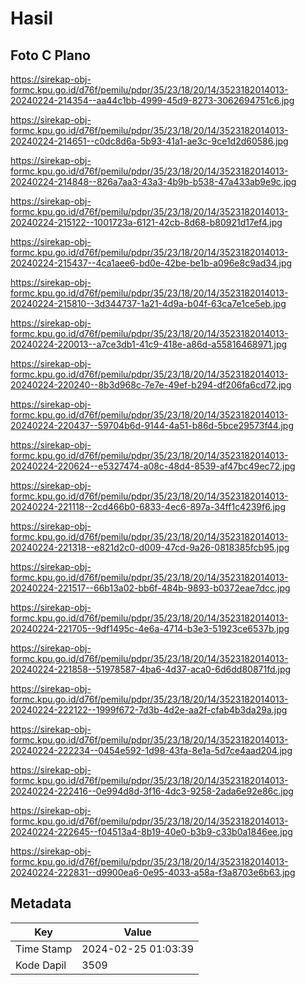 # Hasil

## Foto C Plano

https://sirekap-obj-formc.kpu.go.id/d76f/pemilu/pdpr/35/23/18/20/14/3523182014013-20240224-214354--aa44c1bb-4999-45d9-8273-3062694751c6.jpg

https://sirekap-obj-formc.kpu.go.id/d76f/pemilu/pdpr/35/23/18/20/14/3523182014013-20240224-214651--c0dc8d6a-5b93-41a1-ae3c-9ce1d2d60586.jpg

https://sirekap-obj-formc.kpu.go.id/d76f/pemilu/pdpr/35/23/18/20/14/3523182014013-20240224-214848--826a7aa3-43a3-4b9b-b538-47a433ab9e9c.jpg

https://sirekap-obj-formc.kpu.go.id/d76f/pemilu/pdpr/35/23/18/20/14/3523182014013-20240224-215122--1001723a-6121-42cb-8d68-b80921d17ef4.jpg

https://sirekap-obj-formc.kpu.go.id/d76f/pemilu/pdpr/35/23/18/20/14/3523182014013-20240224-215437--4ca1aee6-bd0e-42be-be1b-a096e8c9ad34.jpg

https://sirekap-obj-formc.kpu.go.id/d76f/pemilu/pdpr/35/23/18/20/14/3523182014013-20240224-215810--3d344737-1a21-4d9a-b04f-63ca7e1ce5eb.jpg

https://sirekap-obj-formc.kpu.go.id/d76f/pemilu/pdpr/35/23/18/20/14/3523182014013-20240224-220013--a7ce3db1-41c9-418e-a86d-a55816468971.jpg

https://sirekap-obj-formc.kpu.go.id/d76f/pemilu/pdpr/35/23/18/20/14/3523182014013-20240224-220240--8b3d968c-7e7e-49ef-b294-df206fa6cd72.jpg

https://sirekap-obj-formc.kpu.go.id/d76f/pemilu/pdpr/35/23/18/20/14/3523182014013-20240224-220437--59704b6d-9144-4a51-b86d-5bce29573f44.jpg

https://sirekap-obj-formc.kpu.go.id/d76f/pemilu/pdpr/35/23/18/20/14/3523182014013-20240224-220624--e5327474-a08c-48d4-8539-af47bc49ec72.jpg

https://sirekap-obj-formc.kpu.go.id/d76f/pemilu/pdpr/35/23/18/20/14/3523182014013-20240224-221118--2cd466b0-6833-4ec6-897a-34ff1c4239f6.jpg

https://sirekap-obj-formc.kpu.go.id/d76f/pemilu/pdpr/35/23/18/20/14/3523182014013-20240224-221318--e821d2c0-d009-47cd-9a26-0818385fcb95.jpg

https://sirekap-obj-formc.kpu.go.id/d76f/pemilu/pdpr/35/23/18/20/14/3523182014013-20240224-221517--66b13a02-bb6f-484b-9893-b0372eae7dcc.jpg

https://sirekap-obj-formc.kpu.go.id/d76f/pemilu/pdpr/35/23/18/20/14/3523182014013-20240224-221705--9df1495c-4e6a-4714-b3e3-51923ce6537b.jpg

https://sirekap-obj-formc.kpu.go.id/d76f/pemilu/pdpr/35/23/18/20/14/3523182014013-20240224-221858--51978587-4ba6-4d37-aca0-6d6dd80871fd.jpg

https://sirekap-obj-formc.kpu.go.id/d76f/pemilu/pdpr/35/23/18/20/14/3523182014013-20240224-222122--1999f672-7d3b-4d2e-aa2f-cfab4b3da29a.jpg

https://sirekap-obj-formc.kpu.go.id/d76f/pemilu/pdpr/35/23/18/20/14/3523182014013-20240224-222234--0454e592-1d98-43fa-8e1a-5d7ce4aad204.jpg

https://sirekap-obj-formc.kpu.go.id/d76f/pemilu/pdpr/35/23/18/20/14/3523182014013-20240224-222416--0e994d8d-3f16-4dc3-9258-2ada6e92e86c.jpg

https://sirekap-obj-formc.kpu.go.id/d76f/pemilu/pdpr/35/23/18/20/14/3523182014013-20240224-222645--f04513a4-8b19-40e0-b3b9-c33b0a1846ee.jpg

https://sirekap-obj-formc.kpu.go.id/d76f/pemilu/pdpr/35/23/18/20/14/3523182014013-20240224-222831--d9900ea6-0e95-4033-a58a-f3a8703e6b63.jpg


## Metadata

| Key        | Value               |
| ---------- | ------------------- |
| Time Stamp | 2024-02-25 01:03:39 |
| Kode Dapil | 3509                |




